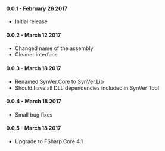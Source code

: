 #### 0.0.1 - February 26 2017
* Initial release
#### 0.0.2 - March 12 2017
* Changed name of the assembly
* Cleaner interface
#### 0.0.3 - March 18 2017
* Renamed SynVer.Core to SynVer.Lib
* Should have all DLL dependencies included in SynVer Tool
#### 0.0.4 - March 18 2017
* Small bug fixes
#### 0.0.5 - March 18 2017
* Upgrade to FSharp.Core 4.1
